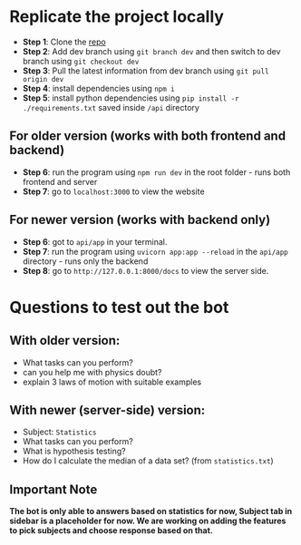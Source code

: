 # Replicate the project locally

- **Step 1**: Clone the [repo](https://github.com/samsoncn/theguide)
- **Step 2**: Add dev branch using `git branch dev` and then switch to dev branch using `git checkout dev`
- **Step 3**: Pull the latest information from dev branch using `git pull origin dev`
- **Step 4**: install dependencies using `npm i` 
- **Step 5**: install python dependencies using `pip install -r ./requirements.txt` saved inside `/api` directory 

## For older version (works with both frontend and backend)
- **Step 6**: run the program using `npm run dev` in the root folder - runs both frontend and server 
- **Step 7**: go to `localhost:3000` to view the website 

## For newer version (works with backend only)
- **Step 6**: got to `api/app` in your terminal.
- **Step 7**: run the program using `uvicorn app:app --reload` in the `api/app` directory - runs only the backend
- **Step 8**: go to `http://127.0.0.1:8000/docs` to view the server side.

# Questions to test out the bot

## With older version:
- What tasks can you perform?
- can you help me with physics doubt?
- explain 3 laws of motion with suitable examples

## With newer (server-side) version:
- Subject: `Statistics`
- What tasks can you perform?
- What is hypothesis testing?
- How do I calculate the median of a data set? (from `statistics.txt`)

## Important Note
**The bot is only able to answers based on statistics for now, Subject tab in sidebar is a placeholder for now. We are working on adding the features to pick subjects and choose response based on that.**
